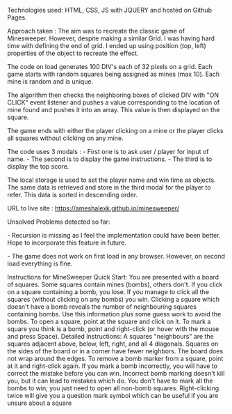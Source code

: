 Technologies used: 
HTML, CSS, JS with JQUERY and hosted on Github Pages.

Approach taken : 
The aim was to recreate the classic game of Minesweeper. However, despite making a similar Grid. I was having hard time with defining the end of grid. I ended up using position (top, left) properties of the object to recreate the effect. 

The code on load generates 100 DIV's each of 32 pixels on a grid. Each game starts with random squares being assigned as mines (max 10). Each mine is random and is unique.

The algorithm then checks the neighboring boxes of clicked DIV with "ON CLICK" event listener and pushes a value corresponding to the location of mine found and pushes it into an array.  This value is then displayed on the square.

The game ends with either the player clicking on a mine or the player clicks all squares without clicking on any mine. 

The code uses 3 modals : 
 *-* First one is to ask user / player for input of name.
 *-* The second is to display the game instructions.
 *-* The third is to display the top score.

The local storage is used to set the player name and win time as objects. The same data is retrieved and store in the third modal for the player to refer. This data is sorted in descending order. 

URL to live site : https://ameshalexk.github.io/minesweeper/

Unsolved Problems detected so far: 

*-* Recursion is missing as I feel the implementation could have been better. Hope to incorporate this feature in future.

*-* The game does not work on first load in any browser. However, on second load everything is fine.   

Instructions for MineSweeper
Quick Start:
You are presented with a board of squares. Some squares contain mines (bombs), others don't. If you click on a square containing a bomb, you lose. If you manage to click all the squares (without clicking on any bombs) you win.
Clicking a square which doesn't have a bomb reveals the number of neighbouring squares containing bombs. Use this information plus some guess work to avoid the bombs.
To open a square, point at the square and click on it. To mark a square you think is a bomb, point and right-click (or hover with the mouse and press Space).
Detailed Instructions:
A squares "neighbours" are the squares adjacent above, below, left, right, and all 4 diagonals. Squares on the sides of the board or in a corner have fewer neighbors. The board does not wrap around the edges.
To remove a bomb marker from a square, point at it and right-click again.
If you mark a bomb incorrectly, you will have to correct the mistake before you can win. Incorrect bomb marking doesn't kill you, but it can lead to mistakes which do.
You don't have to mark all the bombs to win; you just need to open all non-bomb squares.
Right-clicking twice will give you a question mark symbol which can be useful if you are unsure about a square